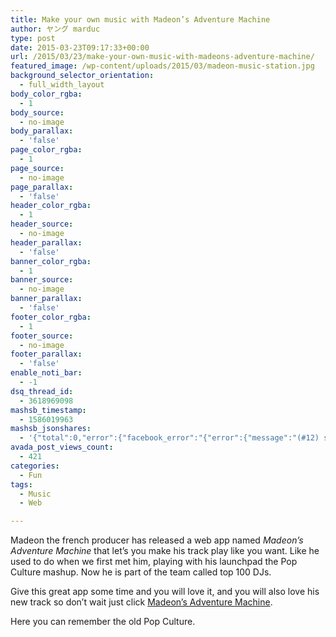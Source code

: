 ```yaml
---
title: Make your own music with Madeon’s Adventure Machine
author: ヤング marduc
type: post
date: 2015-03-23T09:17:33+00:00
url: /2015/03/23/make-your-own-music-with-madeons-adventure-machine/
featured_image: /wp-content/uploads/2015/03/madeon-music-station.jpg
background_selector_orientation:
  - full_width_layout
body_color_rgba:
  - 1
body_source:
  - no-image
body_parallax:
  - 'false'
page_color_rgba:
  - 1
page_source:
  - no-image
page_parallax:
  - 'false'
header_color_rgba:
  - 1
header_source:
  - no-image
header_parallax:
  - 'false'
banner_color_rgba:
  - 1
banner_source:
  - no-image
banner_parallax:
  - 'false'
footer_color_rgba:
  - 1
footer_source:
  - no-image
footer_parallax:
  - 'false'
enable_noti_bar:
  - -1
dsq_thread_id:
  - 3618969098
mashsb_timestamp:
  - 1586019963
mashsb_jsonshares:
  - '{"total":0,"error":{"facebook_error":"{"error":{"message":"(#12) share field is deprecated for versions v2.9 and higher","type":"OAuthException","code":12,"fbtrace_id":"AXTSkj0A4PZDGo8As5grH3_"}}"},"facebook_total":0}'
avada_post_views_count:
  - 421
categories:
  - Fun
tags:
  - Music
  - Web

---
```

Madeon the french producer has released a web app named _Madeon&#8217;s Adventure Machine_ that let&#8217;s you make his track play like you want. Like he used to do when we first met him, playing with his launchpad the Pop Culture mashup. Now he is part of the team called top 100 DJs.

<!--more-->

Give this great app some time and you will love it, and you will also love his new track so don&#8217;t wait just click <a href="http://www.madeon.fr/adventuremachine/" target="_blank">Madeon&#8217;s Adventure Machine</a>.

Here you can remember the old Pop Culture.



&nbsp;